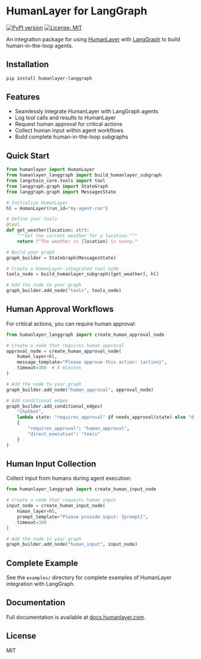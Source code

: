 # HumanLayer for LangGraph

[![PyPI version](https://badge.fury.io/py/humanlayer-langgraph.svg)](https://badge.fury.io/py/humanlayer-langgraph)
[![License: MIT](https://img.shields.io/badge/License-MIT-yellow.svg)](https://opensource.org/licenses/MIT)

An integration package for using [HumanLayer](https://humanlayer.com) with [LangGraph](https://github.com/langchain-ai/langgraph) to build human-in-the-loop agents.

## Installation

```bash
pip install humanlayer-langgraph
```

## Features

- Seamlessly integrate HumanLayer with LangGraph agents
- Log tool calls and results to HumanLayer
- Request human approval for critical actions
- Collect human input within agent workflows
- Build complete human-in-the-loop subgraphs

## Quick Start

```python
from humanlayer import HumanLayer
from humanlayer_langgraph import build_humanlayer_subgraph
from langchain_core.tools import tool
from langgraph.graph import StateGraph
from langgraph.graph import MessagesState

# Initialize HumanLayer
hl = HumanLayer(run_id="my-agent-run")

# Define your tools
@tool
def get_weather(location: str):
    """Get the current weather for a location."""
    return f"The weather in {location} is sunny."

# Build your graph
graph_builder = StateGraph(MessagesState)

# Create a HumanLayer-integrated tool node
tools_node = build_humanlayer_subgraph([get_weather], hl)

# Add the node to your graph
graph_builder.add_node("tools", tools_node)
```

## Human Approval Workflows

For critical actions, you can require human approval:

```python
from humanlayer_langgraph import create_human_approval_node

# Create a node that requires human approval
approval_node = create_human_approval_node(
    human_layer=hl,
    message_template="Please approve this action: {action}",
    timeout=300  # 5 minutes
)

# Add the node to your graph
graph_builder.add_node("human_approval", approval_node)

# Add conditional edges
graph_builder.add_conditional_edges(
    "chatbot",
    lambda state: "requires_approval" if needs_approval(state) else "direct_execution",
    {
        "requires_approval": "human_approval",
        "direct_execution": "tools"
    }
)
```

## Human Input Collection

Collect input from humans during agent execution:

```python
from humanlayer_langgraph import create_human_input_node

# Create a node that requests human input
input_node = create_human_input_node(
    human_layer=hl,
    prompt_template="Please provide input: {prompt}",
    timeout=300
)

# Add the node to your graph
graph_builder.add_node("human_input", input_node)
```

## Complete Example

See the `examples/` directory for complete examples of HumanLayer integration with LangGraph.

## Documentation

Full documentation is available at [docs.humanlayer.com](https://docs.humanlayer.com).

## License

MIT
